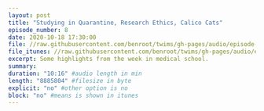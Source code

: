 ```yaml
---
layout: post
title: "Studying in Quarantine, Research Ethics, Calico Cats"
episode_number: 8
date: 2020-10-18 17:30:00
file: //raw.githubusercontent.com/benroot/twims/gh-pages/audio/episode-08.mp3
file_itunes: //raw.githubusercontent.com/benroot/twims/gh-pages/audio/episode-08.m4a
excerpt: Some highlights from the week in medical school.
summary: 
duration: "10:16" #audio length in min
length: "8885804" #filesize in byte
explicit: "no" #other option is no
block: "no" #means is shown in itunes
---
```






